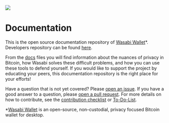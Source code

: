 ![](https://i.imgur.com/4GO7nnY.png)

# Documentation

This is the open source documentation repository of [Wasabi Wallet](https://wasabiwallet.io)*. Developers repository can be found [here](https://github.com/zkSNACKs/WalletWasabi).

From the [docs](https://github.com/zkSNACKs/WasabiDoc/tree/master/docs) files you will find information about the nuances of privacy in Bitcoin, how Wasabi solves these difficult problems, and how you can use these tools to defend yourself. 
If you would like to support the project by educating your peers, this documentation repository is the right place for your efforts!

Have a question that is not yet covered? Please [open an issue](https://github.com/zkSNACKs/WasabiDoc/issues).
If you have a good answer to a question, please [open a pull request](https://github.com/zkSNACKs/WasabiDoc/pulls).
For more details on how to contribute, see the [contribution checklist](/docs/ContributionChecklist.md) or [To-Do-List](https://github.com/zkSNACKs/WasabiDoc/blob/master/docs/ToDo.md).

*[Wasabi Wallet](https://wasabiwallet.io) is an open-source, non-custodial, privacy focused Bitcoin wallet for desktop.

